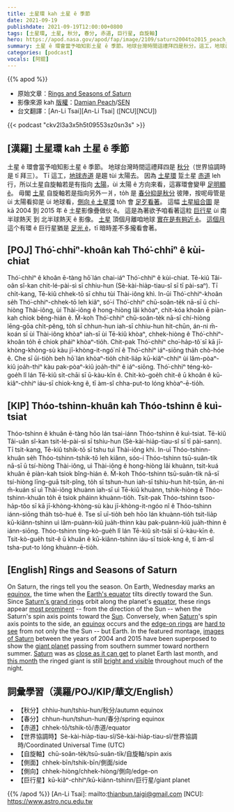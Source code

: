 ```yaml
---
title: 土星環 kah 土星 ê 季節
date: 2021-09-19
publishdate: 2021-09-19T12:00:00+0800
tags: [土星環, 土星, 秋分, 春分, 赤道, 巨行星, 自旋軸]
hero: https://apod.nasa.gov/apod/fap/image/2109/saturn2004to2015_peach_960.jpg
summary: 土星 ê 環會當予咱知影土星 ê 季節。地球台灣時間這禮拜四是秋分。這工，地球赤道是趨 tùi 太陽去。
categories: [podcast]
vocals: [阿錕]
---
```


{{% apod %}}

- 原始文章：[Rings and Seasons of Saturn](https://apod.nasa.gov/apod/ap210919.html)
- 影像來源 kah [版權][copyright]：[Damian Peach](https://www.damianpeach.com/)/[SEN](https://sen.com/)
- 台文翻譯：[An-Li Tsai][An-Li Tsai] ([NCU][NCU])

{{< podcast "ckv2l3a3x5h5t09553sz0sn3s" >}}

## [漢羅] 土星環 kah 土星 ê 季節
土星 ê 環會當予咱知影土星 ê 季節。
地球台灣時間這禮拜四是 [秋分][equinox 1]（世界協調時是 tī 拜三）。
Tī 這工，[地球赤道][Earth's equator] 是趨 tùi 太陽去。
因為 [土星環][Saturn's grand rings] 踅土星 [赤道][equator] leh 行，所以土星自旋軸若是有指向 [太陽][Sun]，ùi 太陽 ê 方向來看，這寡環會變甲 [足明顯 ê][most prominent]。
毋閣 [土星][Saturn 1] 自旋軸若是指向另外一爿，to̍h 是 [春分抑是秋分][equinox 2] 彼陣，按呢毋管是 ùi 太陽看抑是 ùi 地球看，[側向 ê 土星環][edge-on rings] to̍h 會 [足歹看著][hard to see]。
這幅 [土星組合圖][images of Saturn] 是 kā 2004 到 2015 年 ê 土星影像疊做伙 ê。
這是為著欲予咱看著這粒 [巨行星][giant planet] ùi 南半球熱天 到 北半球熱天 ê 影像。
[土星][Saturn 2] 頂個月離咱地球 [實在是有夠近 ê][close as it can get]。
[這個月][this month] 這个有環 ê 巨行星猶是 [足光 ê][bright and visible]，tī 暗時差不多攏看會著。

## [POJ] Thó͘-chhiⁿ-khoân kah Thó͘-chhiⁿ ê kùi-chiat
Thó͘-chhiⁿ ê khoân ē-tàng hō͘ lán chai-iáⁿ Thó͘-chhiⁿ ê kùi-chiat.
Tē-kiû Tâi-oân sî-kan chit-lé-pài-sì sī chhiu-hun (Sè-kài-hia̍p-tiau-sî sī tī pài-saⁿ).
Tī chi̍t-kang, Tē-kiû chhek-tō sī chhu tùi Thài-iông khì.
In-ūi Thó͘-chhiⁿ-khoân se̍h Thó͘-chhiⁿ-chhek-tō leh kiâⁿ, só͘-í Thó͘-chhiⁿ chū-soân-te̍k nā-sī ū chí-hiòng Thài-iông, ùi Thài-iông ê hong-hiòng lâi khòaⁿ, chit-kóa khoân ē piàn-kah chiok bêng-hián ê.
M̄-koh Thó͘-chhiⁿ chū-soân-te̍k nā-sī chí-hiòng lēng-gōa chi̍t-pêng, to̍h sī chhun-hun iah-sī chhiu-hun hit-chūn, án-ni m̄-koán sī ùi Thài-iông khòaⁿ iah-sī ùi Tē-kiû khòaⁿ, chhek-hiòng ê Thó͘-chhiⁿ-khoân to̍h ē chiok pháiⁿ khòaⁿ-tio̍h.
Chit-pak Thó͘-chhiⁿ cho͘-ha̍p-tô͘ sī kā jī-khòng-khòng-sù kàu jī-khòng-it-ngó͘ nî ê Thó͘-chhiⁿ iáⁿ-siōng tha̍h chò-hóe ê.
Che sī ūi-tio̍h beh hō͘ lán khòaⁿ-tio̍h chit-lia̍p kū-kiâⁿ-chhiⁿ ùi lâm-pòaⁿ-kiû joa̍h-thiⁿ kàu pak-pòaⁿ-kiû joa̍h-thiⁿ ê iáⁿ-siōng.
Thó͘-chhiⁿ téng-kò-goe̍h lî lán Tē-kiû si̍t-chāi sī ū-kàu-kīn ê.
Chit-kò-goe̍h chit-ê ū khoân ê kū-kiâⁿ-chhiⁿ iáu-sī chiok-kng ê, tī àm-sî chha-put-to lóng khòaⁿ-ē-tio̍h.

## [KIP] Thóo-tshinn-khuân kah Thóo-tshinn ê kuì-tsiat
Thóo-tshinn ê khuân ē-tàng hōo lán tsai-iánn Thóo-tshinn ê kuì-tsiat.
Tē-kiû Tâi-uân sî-kan tsit-lé-pài-sì sī tshiu-hun (Sè-kài-hia̍p-tiau-sî sī tī pài-sann).
Tī tsi̍t-kang, Tē-kiû tshik-tō sī tshu tuì Thài-iông khì.
In-uī Thóo-tshinn-khuân se̍h Thóo-tshinn-tshik-tō leh kiânn, sóo-í Thóo-tshinn tsū-suân-ti̍k nā-sī ū tsí-hiòng Thài-iông, uì Thài-iông ê hong-hiòng lâi khuànn, tsit-kuá khuân ē piàn-kah tsiok bîng-hián ê.
M̄-koh Thóo-tshinn tsū-suân-ti̍k nā-sī tsí-hiòng līng-guā tsi̍t-pîng, to̍h sī tshun-hun iah-sī tshiu-hun hit-tsūn, án-ni m̄-kuán sī uì Thài-iông khuànn iah-sī uì Tē-kiû khuànn, tshik-hiòng ê Thóo-tshinn-khuân to̍h ē tsiok pháinn khuànn-tio̍h.
Tsit-pak Thóo-tshinn tsoo-ha̍p-tôo sī kā jī-khòng-khòng-sù kàu jī-khòng-it-ngóo nî ê Thóo-tshinn iánn-siōng tha̍h tsò-hué ê.
Tse sī uī-tio̍h beh hōo lán khuànn-tio̍h tsit-lia̍p kū-kiânn-tshinn uì lâm-puànn-kiû jua̍h-thinn kàu pak-puànn-kiû jua̍h-thinn ê iánn-siōng.
Thóo-tshinn tíng-kò-gue̍h lî lán Tē-kiû si̍t-tsāi sī ū-kàu-kīn ê.
Tsit-kò-gue̍h tsit-ê ū khuân ê kū-kiânn-tshinn iáu-sī tsiok-kng ê, tī àm-sî tsha-put-to lóng khuànn-ē-tio̍h.

## [English] Rings and Seasons of Saturn
On Saturn, the rings tell you the season.
On Earth, Wednesday marks an [equinox][equinox 1], the time when the [Earth's equator][Earth's equator] tilts directly toward the Sun.
Since [Saturn's grand rings][Saturn's grand rings] orbit along the planet's [equator][equator], these rings appear [most prominent][most prominent] -- from the direction of the Sun -- when the Saturn's spin axis points toward the [Sun][Sun].
Conversely, when [Saturn][Saturn 1]'s spin axis points to the side, an [equinox][equinox 2] occurs and the [edge-on rings][edge-on rings] are [hard to see][hard to see] from not only the the Sun -- but Earth.
In the featured montage, [images of Saturn][images of Saturn] between the years of 2004 and 2015 have been superposed to show the [giant planet][giant planet] passing from southern summer toward northern summer.
[Saturn][Saturn 2] was as [close as it can get][close as it can get] to planet Earth last month, and [this month][this month] the ringed giant is still [bright and visible][bright and visible] throughout much of the night.

## 詞彙學習（漢羅/POJ/KIP/華文/English）
- 【秋分】chhiu-hun/tshiu-hun/秋分/autumn equinox
- 【春分】chhun-hun/tshun-hun/春分/spring equinox
- 【赤道】chhek-tō/tshik-tō/赤道/equator
- 【世界協調時】Sè-kài-hia̍p-tiau-sî/Sè-kài-hia̍p-tiau-sî/世界協調時/Coordinated Universal Time (UTC)
- 【自旋軸】chū-soân-te̍k/tsū-suân-ti̍k/自旋軸/spin axis
- 【側面】chhek-bīn/tshik-bīn/側面/side
- 【側向】chhek-hiòng/chhek-hiòng/側向/edge-on
- 【巨行星】kū-kiâⁿ-chhiⁿ/kū-kiânn-tshinn/巨行星/giant planet


{{% /apod %}}
[An-Li Tsai]: mailto:thianbun.taigi@gmail.com
[NCU]: https://www.astro.ncu.edu.tw

[copyright]: https://apod.nasa.gov/apod/fap/lib/about_apod.html#srapply

[equinox 1]:https://en.wikipedia.org/wiki/Equinox
[Earth's equator]:https://www.nationalgeographic.org/encyclopedia/equator/
[Saturn's grand rings]:https://solarsystem.nasa.gov/planets/saturn/in-depth/#otp_rings
[equator]:https://en.wikipedia.org/wiki/Equator
[most prominent]:https://apod.nasa.gov/apod/ap140622.html
[Sun]:https://solarsystem.nasa.gov/solar-system/sun/overview/
[Saturn 1]:https://solarsystem.nasa.gov/planets/saturn/in-depth/
[equinox 2]:https://en.wikipedia.org/wiki/Equinox#/media/File:North_season.jpg
[edge-on rings]:https://apod.nasa.gov/apod/ap111012.html
[hard to see]:https://apod.nasa.gov/apod/ap191229.html
[images of Saturn]:http://www.damianpeach.com/saturn.htm
[giant planet]:https://apod.nasa.gov/apod/ap110904.html
[Saturn 2]:https://apod.nasa.gov/apod/ap200419.html
[close as it can get]:https://media.istockphoto.com/photos/cat-close-up-picture-id1063469124?k=20&m=1063469124&s=612x612&w=0&h=IObywQ-wbwizMUjLgjmXJXIAZw2iWLHSJ6N1u4Cbs7s=
[this month]:https://solarsystem.nasa.gov/skywatching/home/
[bright and visible]:https://earthsky.org/astronomy-essentials/visible-planets-tonight-mars-jupiter-venus-saturn-mercury/
